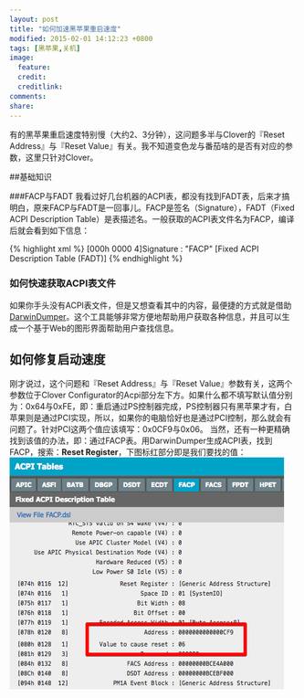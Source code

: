```yaml
---
layout: post
title: "如何加速黑苹果重启速度"
modified: 2015-02-01 14:12:23 +0800
tags: [黑苹果,关机]
image:
  feature: 
  credit: 
  creditlink: 
comments: 
share: 
---
```

有的黑苹果重启速度特别慢（大约2、3分钟），这问题多半与Clover的『Reset Address』与『Reset Value』有关。我不知道变色龙与番茄啥的是否有对应的参数，这里只针对Clover。

##基础知识

###FACP与FADT
我看过好几台机器的ACPI表，都没有找到FADT表，后来才搞明白，原来FACP与FADT是一回事儿。FACP是签名（Signature），FADT（Fixed ACPI Description Table）是表描述名。一般获取的ACPI表文件名为FACP，编译后就会看到如下信息：

{% highlight xml %}
[000h 0000   4]Signature : "FACP"    [Fixed ACPI Description Table (FADT)]
{% endhighlight %}

### 如何快速获取ACPI表文件
如果你手头没有ACPI表文件，但是又想查看其中的内容，最便捷的方式就是借助[DarwinDumper](https://bitbucket.org/blackosx/darwindumper/downloads)。这个工具能够非常方便地帮助用户获取各种信息，并且可以生成一个基于Web的图形界面帮助用户查找信息。

## 如何修复启动速度
刚才说过，这个问题和『Reset Address』与『Reset Value』参数有关，这两个参数位于Clover Configurator的Acpi部分左下方。如果什么都不填写默认值分别为：0x64与0xFE，即：重启通过PS控制器完成，PS控制器只有黑苹果才有，白苹果则是通过PCI实现，所以，如果你的电脑恰好也是通过PCI控制，那么就会有问题了。针对PCI这两个值应该填写：0x0CF9与0x06。
当然，还有一种更精确找到该值的办法，即：通过FACP表。用DarwinDumper生成ACPI表，找到FACP，搜索：**Reset Register**，下图标红部分即是我们要找的值：
![FACP](/upload/images/facp_reset.png)
